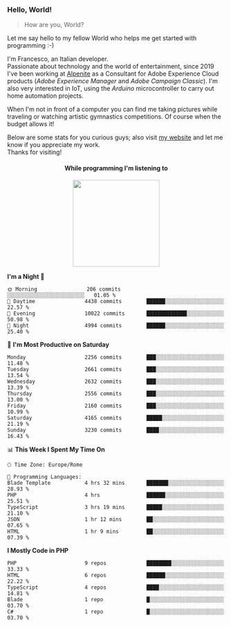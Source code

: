 ### Hello, World!

> How are you, World?

Let me say hello to my fellow World who helps me get started with programming :-)

I'm Francesco, an Italian developer.  
Passionate about technology and the world of entertainment, since 2019 I've been working at [Alpenite](https://www.alpenite.com) as a Consultant for Adobe Experience Cloud products (*Adobe Experience Manager* and *Adobe Campaign Classic*). I'm also very interested in IoT, using the *Arduino* microcontroller to carry out home automation projects.

When I'm not in front of a computer you can find me taking pictures while traveling or watching artistic gymnastics competitions. Of course when the budget allows it!

Below are some stats for you curious guys; also visit [my website](https://www.francescorega.eu) and let me know if you appreciate my work.  
Thanks for visiting!

<div align="center">
  <h4>While programming I'm listening to</h4>
  <a href="https://apps.francescorega.eu/now-playing/11147232609" target="_blank"><img src="https://apps.francescorega.eu/now-playing/11147232609" width="200"></a>
</div>

<!--START_SECTION:waka-->
**I'm a Night 🦉** 

```text
🌞 Morning                206 commits         ░░░░░░░░░░░░░░░░░░░░░░░░░   01.05 % 
🌆 Daytime                4438 commits        ██████░░░░░░░░░░░░░░░░░░░   22.57 % 
🌃 Evening                10022 commits       █████████████░░░░░░░░░░░░   50.98 % 
🌙 Night                  4994 commits        ██████░░░░░░░░░░░░░░░░░░░   25.40 % 
```
📅 **I'm Most Productive on Saturday** 

```text
Monday                   2256 commits        ███░░░░░░░░░░░░░░░░░░░░░░   11.48 % 
Tuesday                  2661 commits        ███░░░░░░░░░░░░░░░░░░░░░░   13.54 % 
Wednesday                2632 commits        ███░░░░░░░░░░░░░░░░░░░░░░   13.39 % 
Thursday                 2556 commits        ███░░░░░░░░░░░░░░░░░░░░░░   13.00 % 
Friday                   2160 commits        ███░░░░░░░░░░░░░░░░░░░░░░   10.99 % 
Saturday                 4165 commits        █████░░░░░░░░░░░░░░░░░░░░   21.19 % 
Sunday                   3230 commits        ████░░░░░░░░░░░░░░░░░░░░░   16.43 % 
```


📊 **This Week I Spent My Time On** 

```text
🕑︎ Time Zone: Europe/Rome

💬 Programming Languages: 
Blade Template           4 hrs 32 mins       ███████░░░░░░░░░░░░░░░░░░   28.93 % 
PHP                      4 hrs               ██████░░░░░░░░░░░░░░░░░░░   25.51 % 
TypeScript               3 hrs 19 mins       █████░░░░░░░░░░░░░░░░░░░░   21.10 % 
JSON                     1 hr 12 mins        ██░░░░░░░░░░░░░░░░░░░░░░░   07.65 % 
HTML                     1 hr 9 mins         ██░░░░░░░░░░░░░░░░░░░░░░░   07.39 % 
```

**I Mostly Code in PHP** 

```text
PHP                      9 repos             ████████░░░░░░░░░░░░░░░░░   33.33 % 
HTML                     6 repos             ██████░░░░░░░░░░░░░░░░░░░   22.22 % 
TypeScript               4 repos             ████░░░░░░░░░░░░░░░░░░░░░   14.81 % 
Blade                    1 repo              █░░░░░░░░░░░░░░░░░░░░░░░░   03.70 % 
C#                       1 repo              █░░░░░░░░░░░░░░░░░░░░░░░░   03.70 % 
```




<!--END_SECTION:waka-->
